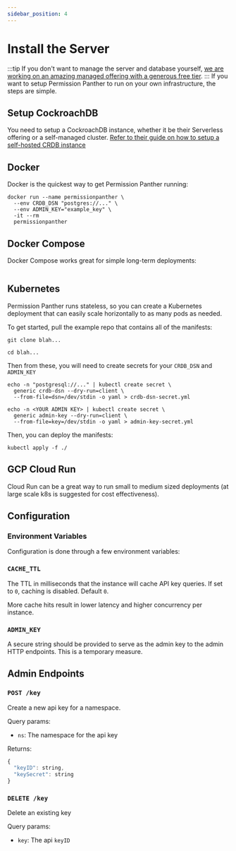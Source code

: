 ```yaml
---
sidebar_position: 4
---
```


# Install the Server

:::tip
If you don't want to manage the server and database yourself, [we are working on an amazing managed offering with a generous free tier](https://permissionpanther.com?ref=docs).
:::
If you want to setup Permission Panther to run on your own infrastructure, the steps are simple.

## Setup CockroachDB

You need to setup a CockroachDB instance, whether it be their Serverless offering or a self-managed cluster. [Refer to their guide on how to setup a self-hosted CRDB instance](https://www.cockroachlabs.com/docs/stable/deploy-cockroachdb-on-premises.html)

## Docker

Docker is the quickest way to get Permission Panther running:

```
docker run --name permissionpanther \
  --env CRDB_DSN "postgres://..." \
  --env ADMIN_KEY="example_key" \
  -it --rm
  permissionpanther
```

## Docker Compose

Docker Compose works great for simple long-term deployments:

```yml

```

## Kubernetes

Permission Panther runs stateless, so you can create a Kubernetes deployment that can easily scale horizontally to as many pods as needed.

To get started, pull the example repo that contains all of the manifests:

```
git clone blah...

cd blah...
```

Then from these, you will need to create secrets for your `CRDB_DSN` and `ADMIN_KEY`

```
echo -n "postgresql://..." | kubectl create secret \
  generic crdb-dsn --dry-run=client \
  --from-file=dsn=/dev/stdin -o yaml > crdb-dsn-secret.yml
```

```
echo -n <YOUR ADMIN KEY> | kubectl create secret \
  generic admin-key --dry-run=client \
  --from-file=key=/dev/stdin -o yaml > admin-key-secret.yml
```

Then, you can deploy the manifests:

```
kubectl apply -f ./
```

## GCP Cloud Run

Cloud Run can be a great way to run small to medium sized deployments (at large scale k8s is suggested for cost effectiveness).

## Configuration

### Environment Variables

Configuration is done through a few environment variables:

### `CACHE_TTL`

The TTL in milliseconds that the instance will cache API key queries. If set to `0`, caching is disabled. Default `0`.

More cache hits result in lower latency and higher concurrency per instance.

### `ADMIN_KEY`

A secure string should be provided to serve as the admin key to the admin HTTP endpoints. This is a temporary measure.


## Admin Endpoints

### `POST /key`

Create a new api key for a namespace.

Query params:
  - `ns`: The namespace for the api key

Returns:
```js
{
  "keyID": string,
  "keySecret": string
}
```

### `DELETE /key`

Delete an existing key

Query params:
  - `key`: The api `keyID`
